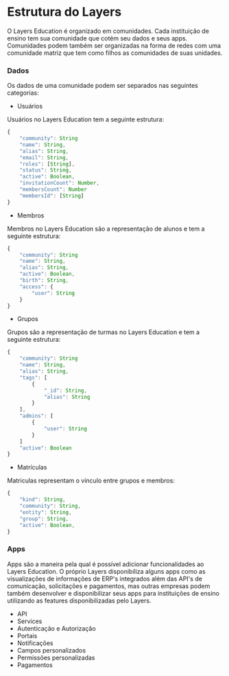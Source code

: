 # Estrutura do Layers

O Layers Education é organizado em comunidades. Cada instituição de ensino tem sua comunidade que cotém seu dados e seus apps. Comunidades podem também ser organizadas na forma de redes com uma comunidade matriz que tem como filhos as comunidades de suas unidades.

### Dados

Os dados de uma comunidade podem ser separados nas seguintes categorias:

+ Usuários

Usuários no Layers Education tem a seguinte estrutura:

```js
{
    "community": String
    "name": String,
    "alias": String,
    "email": String,
    "roles": [String],
    "status": String,
    "active": Boolean,
    "invitationCount": Number,
    "membersCount": Number
    "membersId": [String]
}
```

+ Membros

Membros no Layers Education são a representação de alunos e tem a seguinte estrutura:

```js
{
    "community": String
    "name": String,
    "alias": String,
    "active": Boolean,
    "birth": String,
    "access": {
        "user": String
    }
}
```

+ Grupos

Grupos são a representação de turmas no Layers Education e tem a seguinte estrutura:

```js
{
    "community": String
    "name": String,
    "alias": String,
    "tags": [
        {
            "_id": String,
            "alias": String
        }
    ],
    "admins": [
        {
            "user": String
        }
    ]
    "active": Boolean
}
```

+ Matrículas

Matriculas representam o vínculo entre grupos e membros:

```js
{
    "kind": String,
    "community": String,
    "entity": String,
    "group": String,
    "active": Boolean,
}
```

### Apps

Apps são a maneira pela qual é possível adicionar funcionalidades ao Layers Education. O próprio Layers disponibiliza alguns apps como as visualizações de informações de ERP's integrados além das API's de comunicação, solicitações e pagamentos, mas outras empresas podem também desenvolver e disponibilizar seus apps para instituições de ensino utilizando as features disponibilizadas pelo Layers.

+ API
+ Services
+ Autenticação e Autorização
+ Portais
+ Notificações
+ Campos personalizados
+ Permissões personalizadas
+ Pagamentos